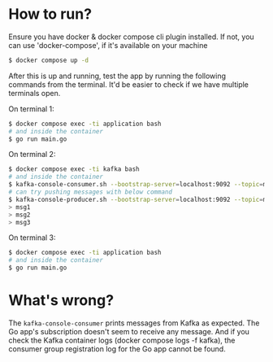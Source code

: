 # How to run?

Ensure you have docker & docker compose cli plugin installed. If not, you can use 'docker-compose', if it's available
on your machine

```bash
$ docker compose up -d
```

After this is up and running, test the app by running the following commands from the terminal.
It'd be easier to check if we have multiple terminals open.

On terminal 1:

```bash
$ docker compose exec -ti application bash
# and inside the container
$ go run main.go
```

On terminal 2:

```bash
$ docker compose exec -ti kafka bash
# and inside the container
$ kafka-console-consumer.sh --bootstrap-server=localhost:9092 --topic=my-topic
# can try pushing messages with below command
$ kafka-console-producer.sh --bootstrap-server=localhost:9092 --topic=my-topic
> msg1
> msg2
> msg3
```

On terminal 3:

```bash
$ docker compose exec -ti application bash
# and inside the container
$ go run main.go
```

# What's wrong?

The `kafka-console-consumer` prints messages from Kafka as expected. The Go app's subscription
doesn't seem to receive any message. And if you check the Kafka container logs (docker compose logs -f kafka), the consumer group
registration log for the Go app cannot be found.
